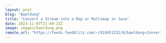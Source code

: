 ```yaml
---
layout: post
blog: "Baeldung"
title: "Convert a Stream into a Map or Multimap in Java"
date: 2023-11-07T21:49:23Z
image: images/baeldung.png
remote_url: "https://feeds.feedblitz.com/~/819451232/0/baeldung~Convert-a-Stream-into-a-Map-or-Multimap-in-Java"
---
```

